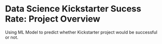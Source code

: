 # Data Science Kickstarter Sucess Rate: Project Overview
Using ML Model to predict whether Kickstarter project would be successful or not.
